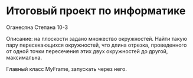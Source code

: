 # Итоговый проект по информатике
Оганесяна Степана 10-3

Описание: на плоскости задано множество окружностей. Найти такую пару пересекающихся окружностей, что длина отрезка, проведенного от одной точки пересечения этих двух окружностей до другой, максимальна.


Главный класс MyFrame, запускать через него.
